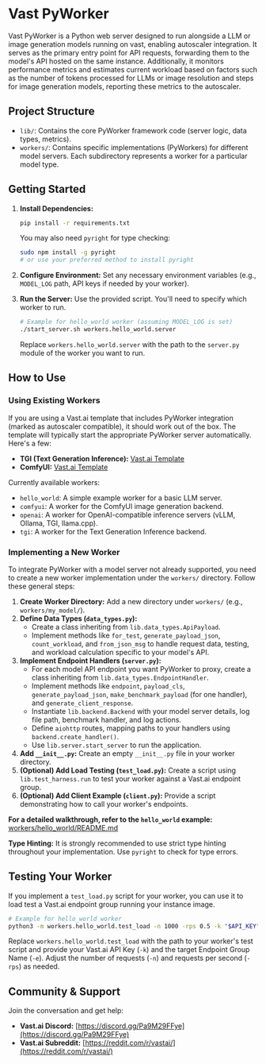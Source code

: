 # Vast PyWorker

Vast PyWorker is a Python web server designed to run alongside a LLM or image generation models running on vast,
enabling autoscaler integration.
It serves as the primary entry point for API requests, forwarding them to the model's API hosted on the
same instance. Additionally, it monitors performance metrics and estimates current workload based on factors
such as the number of tokens processed for LLMs or image resolution and steps for image generation models,
reporting these metrics to the autoscaler.

## Project Structure

*   `lib/`: Contains the core PyWorker framework code (server logic, data types, metrics).
*   `workers/`: Contains specific implementations (PyWorkers) for different model servers. Each subdirectory represents a worker for a particular model type.

## Getting Started

1.  **Install Dependencies:**
    ```bash
    pip install -r requirements.txt
    ```
    You may also need `pyright` for type checking:
    ```bash
    sudo npm install -g pyright
    # or use your preferred method to install pyright
    ```

2.  **Configure Environment:** Set any necessary environment variables (e.g., `MODEL_LOG` path, API keys if needed by your worker).

3.  **Run the Server:** Use the provided script. You'll need to specify which worker to run.
    ```bash
    # Example for hello_world worker (assuming MODEL_LOG is set)
    ./start_server.sh workers.hello_world.server
    ```
    Replace `workers.hello_world.server` with the path to the `server.py` module of the worker you want to run.

## How to Use

### Using Existing Workers

If you are using a Vast.ai template that includes PyWorker integration (marked as autoscaler compatible), it should work out of the box. The template will typically start the appropriate PyWorker server automatically. Here's a few:

*   **TGI (Text Generation Inference):** [Vast.ai Template](https://cloud.vast.ai?ref_id=140778&template_id=72d8dcb41ea3a58e06c741e2c725bc00)
*   **ComfyUI:** [Vast.ai Template](https://cloud.vast.ai?ref_id=140778&template_id=ad72c8bf7cf695c3c9ddf0eaf6da0447)

Currently available workers:
*   `hello_world`: A simple example worker for a basic LLM server.
*   `comfyui`: A worker for the ComfyUI image generation backend.
*   `openai`: A worker for OpenAI-compatible inference servers (vLLM, Ollama, TGI, llama.cpp).
*   `tgi`: A worker for the Text Generation Inference backend.

### Implementing a New Worker

To integrate PyWorker with a model server not already supported, you need to create a new worker implementation under the `workers/` directory. Follow these general steps:

1.  **Create Worker Directory:** Add a new directory under `workers/` (e.g., `workers/my_model/`).
2.  **Define Data Types (`data_types.py`):**
    *   Create a class inheriting from `lib.data_types.ApiPayload`.
    *   Implement methods like `for_test`, `generate_payload_json`, `count_workload`, and `from_json_msg` to handle request data, testing, and workload calculation specific to your model's API.
3.  **Implement Endpoint Handlers (`server.py`):**
    *   For each model API endpoint you want PyWorker to proxy, create a class inheriting from `lib.data_types.EndpointHandler`.
    *   Implement methods like `endpoint`, `payload_cls`, `generate_payload_json`, `make_benchmark_payload` (for one handler), and `generate_client_response`.
    *   Instantiate `lib.backend.Backend` with your model server details, log file path, benchmark handler, and log actions.
    *   Define `aiohttp` routes, mapping paths to your handlers using `backend.create_handler()`.
    *   Use `lib.server.start_server` to run the application.
4.  **Add `__init__.py`:** Create an empty `__init__.py` file in your worker directory.
5.  **(Optional) Add Load Testing (`test_load.py`):** Create a script using `lib.test_harness.run` to test your worker against a Vast.ai endpoint group.
6.  **(Optional) Add Client Example (`client.py`):** Provide a script demonstrating how to call your worker's endpoints.

**For a detailed walkthrough, refer to the `hello_world` example:** [workers/hello_world/README.md](workers/hello_world/README.md)


**Type Hinting:** It is strongly recommended to use strict type hinting throughout your implementation. Use `pyright` to check for type errors.

## Testing Your Worker

If you implement a `test_load.py` script for your worker, you can use it to load test a Vast.ai endpoint group running your instance image.

```bash
# Example for hello_world worker
python3 -m workers.hello_world.test_load -n 1000 -rps 0.5 -k "$API_KEY" -e "$ENDPOINT_GROUP_NAME"
```

Replace `workers.hello_world.test_load` with the path to your worker's test script and provide your Vast.ai API Key (`-k`) and the target Endpoint Group Name (`-e`). Adjust the number of requests (`-n`) and requests per second (`-rps`) as needed.

## Community & Support

Join the conversation and get help:

*   **Vast.ai Discord:** [https://discord.gg/Pa9M29FFye](https://discord.gg/Pa9M29FFye)
*   **Vast.ai Subreddit:** [https://reddit.com/r/vastai/](https://reddit.com/r/vastai/)

